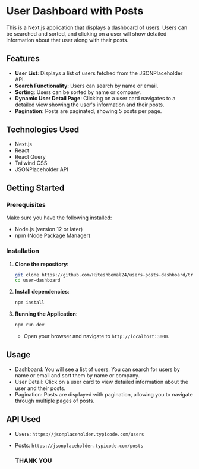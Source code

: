 # User Dashboard with Posts

This is a Next.js application that displays a dashboard of users. Users can be searched and sorted, and clicking on a user will show detailed information about that user along with their posts.

## Features

- **User  List**: Displays a list of users fetched from the JSONPlaceholder API.
- **Search Functionality**: Users can search by name or email.
- **Sorting**: Users can be sorted by name or company.
- **Dynamic User Detail Page**: Clicking on a user card navigates to a detailed view showing the user's information and their posts.
- **Pagination**: Posts are paginated, showing 5 posts per page.

## Technologies Used

- Next.js
- React
- React Query
- Tailwind CSS
- JSONPlaceholder API

## Getting Started

### Prerequisites

Make sure you have the following installed:

- Node.js (version 12 or later)
- npm (Node Package Manager)

### Installation

1. **Clone the repository**:

   ```bash
   git clone https://github.com/Hiteshbemal24/users-posts-dashboard/tree/main
   cd user-dashboard
   ```

2. **Install dependencies**:
    ```bash
    npm install
    ```
3. **Running the Application**:
    ```bash
    npm run dev
    ```
    - Open your browser and navigate to `http://localhost:3000`.

## Usage
- Dashboard: You will see a list of users. You can search for users by name or email and sort them by name or company.
- User Detail: Click on a user card to view detailed information about the user and their posts.
- Pagination: Posts are displayed with pagination, allowing you to navigate through multiple pages of posts.

## API Used
- Users: `https://jsonplaceholder.typicode.com/users`
- Posts: `https://jsonplaceholder.typicode.com/posts`

  ### THANK YOU
